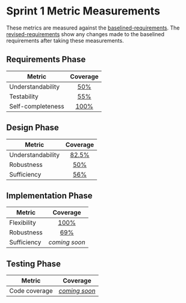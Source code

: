 # Sprint 1 Metric Measurements

These metrics are measured against the [baselined-requirements](./baselined-requirements.md). The [revised-requirements](./revised-requirements.md) show any changes made to the baselined requirements after taking these measurements.


## Requirements Phase

Metric | Coverage
--- | :---:
Understandability | [50%](./requirements-understandability-measurements.md)
Testability | [55%](./requirements-testability-measurements.md)
Self-completeness | [100%](./requirements-self-completeness-measurements.md)


## Design Phase

Metric | Coverage
--- | :---:
Understandability | [82.5%](./design-understandability-measurements.md)
Robustness | [50%](./design-robustness-measurements.md)
Sufficiency | [56%](./design-sufficiency-measurements.md)


## Implementation Phase

Metric | Coverage
--- | :---:
Flexibility | [100%](./implementation-flexibility-measurements.md) 
Robustness | [69%](./implementation-robustness-measurements.md)
Sufficiency | *coming soon*


## Testing Phase

Metric | Coverage
--- | :---:
Code coverage | *[coming soon](https://coveralls.io/github/CS506/fall2016-group1?branch=master)*